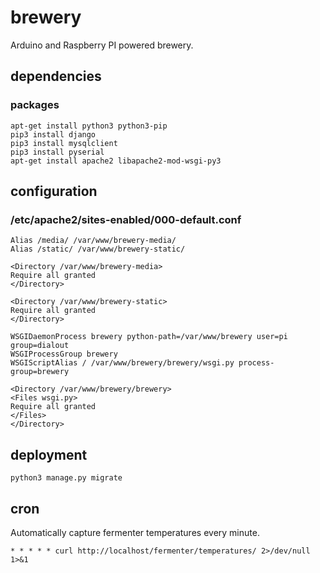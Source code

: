 # brewery

Arduino and Raspberry PI powered brewery.

## dependencies

### packages

```
apt-get install python3 python3-pip
pip3 install django
pip3 install mysqlclient
pip3 install pyserial
apt-get install apache2 libapache2-mod-wsgi-py3
```

## configuration

### /etc/apache2/sites-enabled/000-default.conf

```
Alias /media/ /var/www/brewery-media/
Alias /static/ /var/www/brewery-static/

<Directory /var/www/brewery-media>
Require all granted
</Directory>

<Directory /var/www/brewery-static>
Require all granted
</Directory>

WSGIDaemonProcess brewery python-path=/var/www/brewery user=pi group=dialout
WSGIProcessGroup brewery
WSGIScriptAlias / /var/www/brewery/brewery/wsgi.py process-group=brewery

<Directory /var/www/brewery/brewery>
<Files wsgi.py>
Require all granted
</Files>
</Directory>
```

## deployment

```
python3 manage.py migrate
```

## cron

Automatically capture fermenter temperatures every minute.
```
* * * * * curl http://localhost/fermenter/temperatures/ 2>/dev/null 1>&1
```
